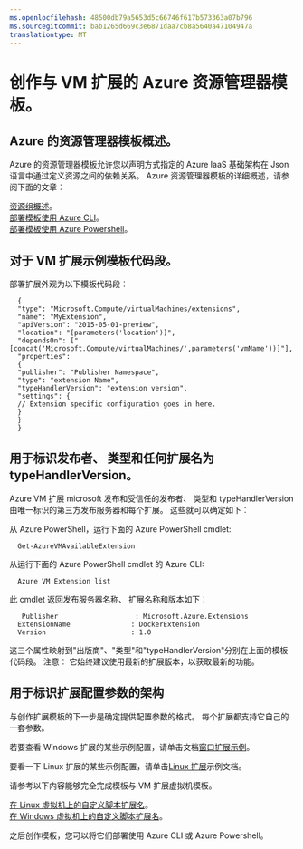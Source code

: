 ```yaml
---
ms.openlocfilehash: 48500db79a5653d5c66746f617b573363a07b796
ms.sourcegitcommit: bab1265d669c3e6871daa7cb8a5640a47104947a
translationtype: MT
---
```

<properties
   pageTitle="创作与 Azure VM 扩展模板 |Microsoft Azure"
   description="了解更多有关创作具有扩展的模板"
   services="virtual-machines"
   documentationCenter=""
   authors="kundanap"
   manager="timlt"
   editor=""/>

<tags
   ms.service="virtual-machines"
   ms.devlang="na"
   ms.topic="article"
   ms.tgt_pltfrm="na"
   ms.workload="infrastructure-services"
   ms.date="09/01/2015"
   ms.author="kundanap"/>

# 创作与 VM 扩展的 Azure 资源管理器模板。

## Azure 的资源管理器模板概述。

Azure 的资源管理器模板允许您以声明方式指定的 Azure IaaS 基础架构在 Json 语言中通过定义资源之间的依赖关系。 Azure 资源管理器模板的详细概述，请参阅下面的文章︰

<a href="https://azure.microsoft.com/en-us/documentation/articles/resource-group-overview/" target="_blank">资源组概述</a>。
<br/>
<a href="https://azure.microsoft.com/en-us/documentation/articles/virtual-machines-deploy-rmtemplates-azure-cli/" target="_blank">部署模板使用 Azure CLI</a>。
<br/>
<a href="https://azure.microsoft.com/en-us/documentation/articles/virtual-machines-deploy-rmtemplates-powershell/" target="_blank">部署模板使用 Azure Powershell</a>。

## 对于 VM 扩展示例模板代码段。
部署扩展外观为以下模板代码段︰

      {
      "type": "Microsoft.Compute/virtualMachines/extensions",
      "name": "MyExtension",
      "apiVersion": "2015-05-01-preview",
      "location": "[parameters('location')]",
      "dependsOn": ["[concat('Microsoft.Compute/virtualMachines/',parameters('vmName'))]"],
      "properties":
      {
      "publisher": "Publisher Namespace",
      "type": "extension Name",
      "typeHandlerVersion": "extension version",
      "settings": {
      // Extension specific configuration goes in here.
      }
      }
      }

## 用于标识发布者、 类型和任何扩展名为 typeHandlerVersion。

Azure VM 扩展 microsoft 发布和受信任的发布者、 类型和 typeHandlerVersion 由唯一标识的第三方发布服务器和每个扩展。 这些就可以确定如下︰

从 Azure PowerShell，运行下面的 Azure PowerShell cmdlet:

      Get-AzureVMAvailableExtension

从运行下面的 Azure PowerShell cmdlet 的 Azure CLI:

      Azure VM Extension list

此 cmdlet 返回发布服务器名称、 扩展名称和版本如下︰

       Publisher                   : Microsoft.Azure.Extensions  
      ExtensionName               : DockerExtension
      Version                     : 1.0

这三个属性映射到"出版商"、"类型"和"typeHandlerVersion"分别在上面的模板代码段。
注意︰ 它始终建议使用最新的扩展版本，以获取最新的功能。

## 用于标识扩展配置参数的架构

与创作扩展模板的下一步是确定提供配置参数的格式。 每个扩展都支持它自己的一套参数。

若要查看 Windows 扩展的某些示例配置，请单击文档[窗口扩展示例](virtual-machines-extensions-configuration-samples-windows.md)。

要看一下 Linux 扩展的某些示例配置，请单击[Linux 扩展](virtual-machines-extensions-configuration-samples-linux.md)示例文档。

请参考以下内容能够完全完成模板与 VM 扩展虚拟机模板。

<a href="https://github.com/Azure/azure-quickstart-templates/blob/b1908e74259da56a92800cace97350af1f1fc32b/mongodb-on-ubuntu/azuredeploy.json/" target="_blank">在 Linux 虚拟机上的自定义脚本扩展名</a>。
</br>
<a href="https://github.com/Azure/azure-quickstart-templates/blob/b1908e74259da56a92800cace97350af1f1fc32b/201-list-storage-keys-windows-vm/azuredeploy.json/" target="_blank">在 Windows 虚拟机上的自定义脚本扩展名</a>。

之后创作模板，您可以将它们部署使用 Azure CLI 或 Azure Powershell。
